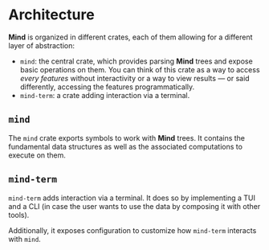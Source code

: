 # Architecture

**Mind** is organized in different crates, each of them allowing for a different layer of abstraction:

- `mind`: the central crate, which provides parsing **Mind** trees and expose basic operations on them. You can think
  of this crate as a way to access _every features_ without interactivity or a way to view results — or said 
  differently, accessing the features programmatically.
- `mind-term`: a crate adding interaction via a terminal.

## `mind`

The `mind` crate exports symbols to work with **Mind** trees. It contains the fundamental data structures as well as the
associated computations to execute on them.

## `mind-term`

`mind-term` adds interaction via a terminal. It does so by implementing a TUI and a CLI (in case the user wants to use
the data by composing it with other tools).

Additionally, it exposes configuration to customize how `mind-term` interacts with `mind`.